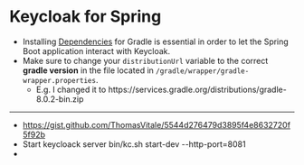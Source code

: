# Keycloak for Spring

+ Installing [Dependencies](https://github.com/curityio/spring-boot-oauth-client/blob/master/build.gradle) for Gradle is essential in order to let the Spring Boot application interact with Keycloak.
+ Make sure to change your `distributionUrl` variable to the correct **gradle version** in the file located in `/gradle/wrapper/gradle-wrapper.properties`.
  + E.g. I changed it to https\://services.gradle.org/distributions/gradle-8.0.2-bin.zip

---

+ https://gist.github.com/ThomasVitale/5544d276479d3895f4e8632720f5f92b
+ Start keycloack server bin/kc.sh start-dev --http-port=8081
+  
